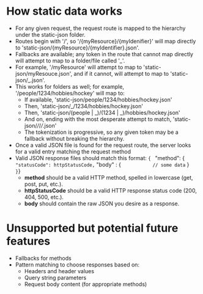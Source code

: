 # How static data works
* For any given request, the request route is mapped to the hierarchy under the static-json folder.
* Routes begin with '/', so '/{myResource}/{myIdenifier}' will map directly to 'static-json/{myResource}/{myIdentifier}.json'.
* Fallbacks are available; any token in the route that cannot map directly will attempt to map to a folder/file called '_'.
* For example, '/myResource' will attempt to map to 'static-json/myResouce.json', and if it cannot, will attempt to map to 'static-json/_.json'.
* This works for folders as well; for example, '/people/1234/hobbies/hockey' will map to:
  * If available, 'static-json/people/1234/hobbies/hockey.json'
  * Then, 'static-json/_/1234/hobbies/hockey.json'
  * Then, 'static-json/(people | _)/(1234 | _)/hobbies/hockey.json'
  * And on, ending with the most desperate attempt to match, 'static-json/_/_/_/_.json'
  * The tokenization is progressive, so any given token may be a fallback without breaking the hierarchy.
* Once a valid JSON file is found for the request route, the server looks for a valid entry matching the request method
* Valid JSON response files should match this format:
`{
`    "method": {
`        "statusCode": httpStatusCode,
`        "body" : {
`            // some data
`        }
`    }
`}
  * __method__ should be a valid HTTP method, spelled in lowercase (get, post, put, etc.).
  * __httpStatusCode__ should be a valid HTTP response status code (200, 404, 500, etc.).
  * __body__ should contain the raw JSON you desire as a response.

# Unsupported but potential future features
* Fallbacks for methods
* Pattern matching to choose responses based on:
  * Headers and header values
  * Query string parameters
  * Request body content (for appropriate methods)